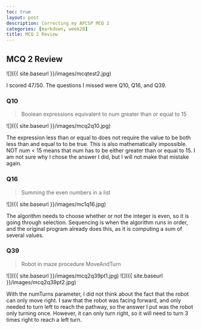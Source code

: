 ```yaml
---
toc: true
layout: post
description: Correcting my APCSP MCQ 2
categories: [markdown, week20] 
title: MCQ 2 Review
---
```

## MCQ 2 Review

![]({{ site.baseurl }}/images/mcqtest2.jpg)

I scored 47/50. The questions I missed were Q10, Q16, and Q39.

### Q10
>  Boolean expressions equivalent to num greater than or equal to 15

![]({{ site.baseurl }}/images/mcq2q10.jpg)

The expression less than or equal to does not require the value to be both less than and equal to to be true. This is also mathematically impossible. NOT num < 15 means that num has to be either greater than or equal to 15. I am not sure why I chose the answer I did, but I will not make that mistake again.

### Q16
> Summing the even numbers in a list

![]({{ site.baseurl }}/images/mc1q16.jpg)

The algorithm needs to choose whether or not the integer is even, so it is going through selection. Sequencing is when the algorithm runs in order, and the original program already does this, as it is computing a sum of several values. 

### Q39
> Robot in maze procedure MoveAndTurn

![]({{ site.baseurl }}/images/mcq2q39pt1.jpg)
![]({{ site.baseurl }}/images/mcq2q39pt2.jpg)

With the numTurns parameter, I did not think about the fact that the robot can only move right. I saw that the robot was facing forward, and only needed to turn left to reach the pathway, so the answer I put was the robot only turning once. However, it can only turn right, so it will need to turn 3 times right to reach a left turn. 
